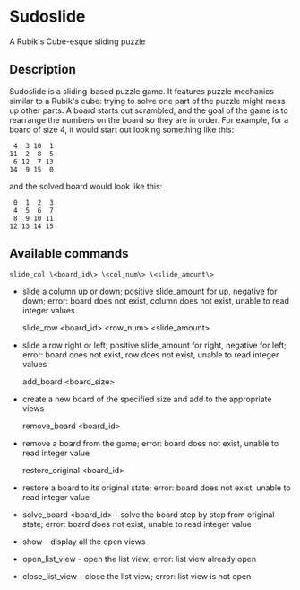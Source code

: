 Sudoslide
===============================

A Rubik's Cube-esque sliding puzzle

## Description
Sudoslide is a sliding-based puzzle game. It features puzzle mechanics similar
to a Rubik's cube: trying to solve one part of the puzzle might mess up other
parts. A board starts out scrambled, and the goal of the game is to rearrange 
the numbers on the board so they are in order. For example, 
for a board of size 4, it would start out looking something like this:  

     4  3 10  1  
    11  2  8  5  
     6 12  7 13  
    14  9 15  0  

and the solved board would look like this:  

     0  1  2  3  
     4  5  6  7  
     8  9 10 11  
    12 13 14 15  

## Available commands  
    slide_col \<board_id\> \<col_num\> \<slide_amount\>
* slide a column up or 
down; positive slide_amount for up, negative for down; error: board does not 
exist, column does not exist, unable to read integer values  

     slide_row \<board_id\> \<row_num\> \<slide_amount\>
* slide a row right or 
left; positive slide_amount for right, negative for left; error: board does not 
exist, row does not exist, unable to read integer values  

     add_board \<board_size\>
* create a new board of the specified size 
and add to the appropriate views  

     remove_board \<board_id\>
* remove a board from the game; error: board does
not exist, unable to read integer value  

     restore_original \<board_id\>
* restore a board to its original state;
error: board does not exist, unable to read integer value  

* solve_board \<board_id\> - solve the board step by step from original state;
error: board does not exist, unable to read integer value  

* show - display all the open views  

* open_list_view - open the list view; error: list view already open  

* close_list_view - close the list view; error: list view is not open  
